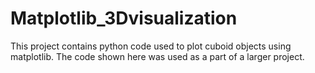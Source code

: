 # Matplotlib_3Dvisualization
This project contains python code used to plot cuboid objects using matplotlib. The code shown here was used as a part of a larger project.
